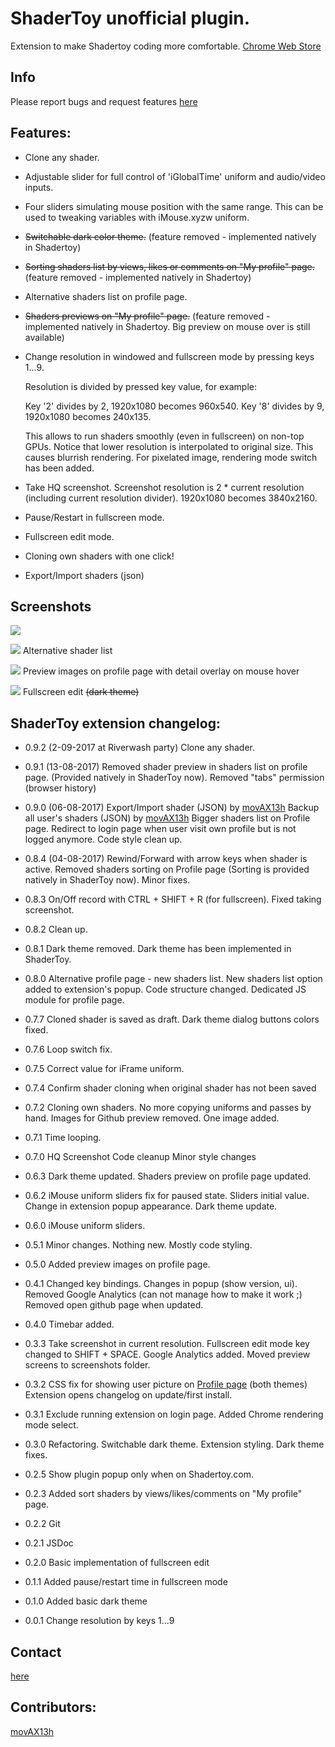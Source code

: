 # ShaderToy unofficial plugin.

Extension to make Shadertoy coding more comfortable.
[Chrome Web Store](https://chrome.google.com/webstore/detail/shadertoy-unofficial-plug/ohicbclhdmkhoabobgppffepcopomhgl?hl=pl)

## Info

Please report bugs and request features [here](https://github.com/patuwwy/ShaderToy-Chrome-Plugin/issues)

## Features:

* Clone any shader.

* Adjustable slider for full control of 'iGlobalTime' uniform and audio/video inputs.

* Four sliders simulating mouse position with the same range.
  This can be used to tweaking variables with iMouse.xyzw uniform.

* ~~Switchable dark color theme.~~
(feature removed - implemented natively in Shadertoy)

* ~~Sorting shaders list by views, likes or comments on "My profile" page.~~
(feature removed - implemented natively in Shadertoy)

* Alternative shaders list on profile page.

* ~~Shaders previews on "My profile" page.~~
(feature removed - implemented natively in Shadertoy. Big preview on mouse over is still available)

* Change resolution in windowed and fullscreen mode by pressing keys 1...9.

  Resolution is divided by pressed key value, for example:

  Key '2' divides by 2, 1920x1080 becomes 960x540.
  Key '8' divides by 9, 1920x1080 becomes 240x135.

  This allows to run shaders smoothly (even in fullscreen) on non-top GPUs.
  Notice that lower resolution is interpolated to original size. This causes blurrish rendering. For pixelated image, rendering mode switch has been added.

* Take HQ screenshot. Screenshot resolution is 2 * current resolution (including current resolution divider). 1920x1080 becomes 3840x2160.

* Pause/Restart in fullscreen mode.

* Fullscreen edit mode.

* Cloning own shaders with one click!

* Export/Import shaders (json)

## Screenshots

![](./screenshots/screen3.jpg)

![](./screenshots/alt-profile.jpg)
Alternative shader list

![](./screenshots/previews.jpg)
Preview images on profile page with detail overlay on mouse hover

![](./screenshots/screen2.jpg)
Fullscreen edit ~~(dark theme)~~


## ShaderToy extension changelog:

* 0.9.2 (2-09-2017 at Riverwash party)
Clone any shader.

* 0.9.1 (13-08-2017)
Removed shader preview in shaders list on profile page. (Provided natively in ShaderToy now).
Removed "tabs" permission (browser history)

* 0.9.0 (06-08-2017)
Export/Import shader (JSON) by [movAX13h](http://blog.thrill-project.com/)
Backup all user's shaders (JSON) by [movAX13h](http://blog.thrill-project.com/)
Bigger shaders list on Profile page.
Redirect to login page when user visit own profile but is not logged anymore.
Code style clean up.

* 0.8.4 (04-08-2017)
Rewind/Forward with arrow keys when shader is active.
Removed shaders sorting on Profile page (Sorting is provided natively in ShaderToy now).
Minor fixes.

* 0.8.3
On/Off record with CTRL + SHIFT + R (for fullscreen).
Fixed taking screenshot.

* 0.8.2
Clean up.

* 0.8.1
Dark theme removed. Dark theme has been implemented in ShaderToy.

* 0.8.0
Alternative profile page - new shaders list.
New shaders list option added to extension's popup.
Code structure changed. Dedicated JS module for profile page.

* 0.7.7
Cloned shader is saved as draft.
Dark theme dialog buttons colors fixed.

* 0.7.6
Loop switch fix.

* 0.7.5
Correct value for iFrame uniform.

* 0.7.4
Confirm shader cloning when original shader has not been saved

* 0.7.2
Cloning own shaders. No more copying uniforms and passes by hand.
Images for Github preview removed. One image added.

* 0.7.1
Time looping.

* 0.7.0
HQ Screenshot
Code cleanup
Minor style changes

* 0.6.3
Dark theme updated.
Shaders preview on profile page updated.

* 0.6.2
iMouse uniform sliders fix for paused state.
Sliders initial value.
Change in extension popup appearance.
Dark theme update.

* 0.6.0
iMouse uniform sliders.

* 0.5.1
Minor changes. Nothing new. Mostly code styling.

* 0.5.0
Added preview images on profile page.

* 0.4.1
Changed key bindings.
Changes in popup (show version, ui).
Removed Google Analytics (can not manage how to make it work ;)
Removed open github page when updated.

* 0.4.0
Timebar added.

* 0.3.3
Take screenshot in current resolution.
Fullscreen edit mode key changed to SHIFT + SPACE.
Google Analytics added.
Moved preview screens to screenshots folder.

* 0.3.2
CSS fix for showing user picture on [Profile page](https://www.shadertoy.com/profile) (both themes)
Extension opens changelog on update/first install.

* 0.3.1
Exclude running extension on login page.
Added Chrome rendering mode select.

* 0.3.0
Refactoring.
Switchable dark theme.
Extension styling.
Dark theme fixes.

* 0.2.5
Show plugin popup only when on Shadertoy.com.

* 0.2.3
Added sort shaders by views/likes/comments on "My profile" page.

* 0.2.2
Git

* 0.2.1
JSDoc

* 0.2.0
Basic implementation of fullscreen edit

* 0.1.1
Added pause/restart time in fullscreen mode

* 0.1.0
Added basic dark theme

* 0.0.1
Change resolution by keys 1...9

## Contact

[here](http://patrykfalba.eu)

## Contributors:

[movAX13h](http://blog.thrill-project.com/)

